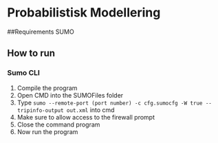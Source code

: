 # Probabilistisk Modellering

##Requirements
SUMO

## How to run

### Sumo CLI
1. Compile the program
2. Open CMD into the SUMOFiles folder
3. Type `sumo --remote-port (port number) -c cfg.sumocfg -W true --tripinfo-output out.xml` into cmd
4. Make sure to allow access to the firewall prompt
5. Close the command program
6. Now run the program
